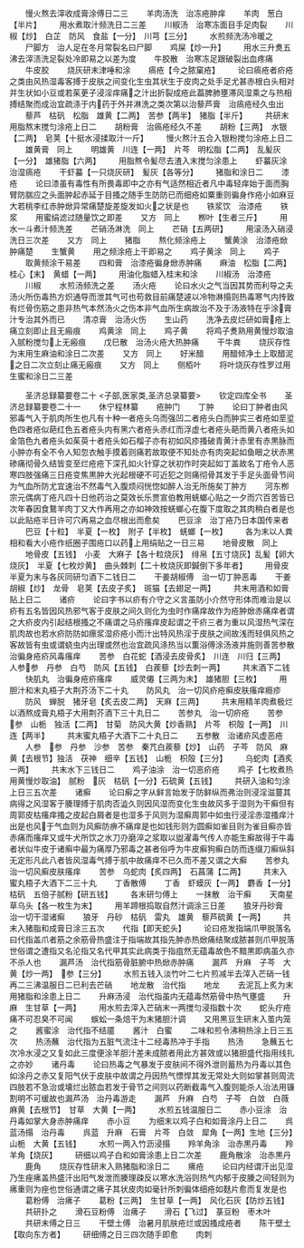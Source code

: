 <!-- { "loadSidebar": true } -->
　　慢火熬去滓收成膏涂傅日二三
　　羊肉汤洗　治冻疮肿痒
　　羊肉　葱白【半片】
　　用水煮取汁频洗日二三差
　　川椒汤　治寒冻面目手足肉裂
　　川椒【炒】　白芷　防风　食盐【一分】　川芎【三分】
　　水煎频洗汤冷暖之
　　尸脚方　治人足在冬月常裂名曰尸脚
　　鸡屎【炒一升】
　　用水三升煑五沸去滓渍洗足裂处冷即易之以差为度
　　牛胶散　治寒冻足跟破裂出血疼痛
　　牛皮胶
　　烧灰研末津唾和涂
　　瘑疮【今之脓窠疮】
　　论曰瘑疮者疥疮之类由风热湿毒客搏于皮肤之间变化生虫其状生于皮肉之处手足尤甚赤根白头相对并生状如小豆或若茱茰子浸淫痒痛之汁出折裂成疮此葢脾肺壅滞风湿乘之与热相搏结聚而成治宜疏涤于内药于外并淋洗之类次第以治藜芦膏　治瘑疮经久虫出
　　藜芦　枯矾　松脂　雄黄【二两】　苦参【两半】　猪脂【半斤】
　　共研末用脂熬末搅匀涂疮上日二
　　胡粉膏　治瘑疮经久不差
　　胡粉【三两】　水银【二两】　皂荚【十挺水浸揉取汁一斤】
　　慢火熬汁五合入银粉搅匀涂疮上日二
　　雄黄膏　同上
　　明雄黄　川连【一两】　片芩　明松脂【二两】　乱髪灰【一分】　雄猪脂【六两】
　　用脂熬令髪尽去渣入末搅匀涂患上
　　虾蟇灰涂　治湿瘑疮
　　干虾蟇【一只烧灰研】　髪灰【各等分】
　　猪脂和涂日二
　　漆疮
　　论曰漆虽有毒性有所畏毒即中之亦有气适然相近者凡中毒轻痒始于面而胸臂防腨应之头面肿起赤延于目搔之随手生防防已而细疮如粟重则徧身作疮小如麻豆大若桃李红赤肿焮异常痛楚旋差旋发如火之状是也
　　铁浆饮　治漆疮
　　铁浆
　　用蜜绢滤过随量饮之即差
　　又方　同上
　　栁叶【生者三斤】
　　用水一斗煮汁频洗差
　　芒硝汤淋洗　同上
　　芒硝【五两研】
　　用滚汤入硝浸洗日三次差
　　又方　同上
　　猪脂
　　熬化频涂疮上
　　蟹黄涂　治漆疮焮肿痛楚
　　生蟹黄
　　用之频涂疮上干即易之
　　鸡子黄涂　同上
　　鸡子
　　取黄频涂干易差
　　四和膏　治漆疮徧身焮赤肿痛
　　麻油　松脂【二两】　桂心【末】　黄蜡【一两】
　　用油化脂蜡入桂末和涂
　　川椒汤　治漆疮
　　川椒
　　水煎汤频洗之差
　　汤火疮
　　论曰水火之气当因其势而利导之夫汤火所伤毒热方炽通导而泄其气可也苟救目前痛楚遽以冷物淋搨则热毒寒气内抟致有烂骨伤筋之患非热气本然汤火之伤本非气血所生病故治不及于汤液特在乎涂膏汁专治其外而已
　　清凉膏　治汤火伤
　　生山药
　　洗净去皮烂研如膏疮上痛立刻即止且无瘢痕
　　鸡黄涂　同上
　　鸡子黄
　　将鸡子煑熟用黄慢炒取油入腻粉搅匀上无瘢痕
　　戊巳散　治汤火疮大热肿痛
　　干牛粪
　　烧灰存性为末用生麻油和涂日二次差
　　又方　同上
　　好米醋
　　用醋倾净土上取醋泥之日二次立刻止痛无瘢痕
　　又方　同上
　　侧栢叶
　　将叶烧灰存性罗过用生蜜和涂日二三差





　　圣济总録纂要卷二十
<子部,医家类,圣济总录纂要>
　　钦定四库全书
　　圣济总録纂要卷二十一
　　休宁程林纂
　　疮肿门
　　丁肿
　　论曰丁肿者由风邪毒气入于肌肉所生也凡有十种一者疮头乌而强凹二者疮头白而肿实三者疮如垩垽色四者疮似葩红色五者疮头内有黑六者疮头赤红而浮虚七者疮头葩而黄八者疮头如金箔色九者疮头如茱萸十者疮头如石榴子亦有初如风疹搔破青黄汁赤里有赤黒脉而小肿亦有全不令人知忽衣触手摸着则痛若故取便不知处亦有肉突起如鱼眼之状赤黒碜痛彻骨久结皆变至烂疮疮下深孔如火针穿之状初作时突起如丁盖故名丁疮令人恶寒四肢强痛三日疮变焦黒肿大光起根硬不可近犯之则痛彻骨其发于手足头面骨节间为气血所防尤宜速治不然毒气入腹烦闷恍惚如醉人治无所施矣丁肿方
　　河东栁宗元偶病丁疮凡四十日他药治之莫效长乐贾宣伯教用蜣螂心贴之一夕而穴百苦皆已次年春因食鵞羊肉丁又大作再用之亦如神效按蜣螂心在腹下度取之其肉稍白者是也以此贴疮半日许可穴再易之血尽根出而愈矣
　　巴豆涂　治丁疮乃日本国传来者
　　巴豆【十粒】　半夏【一枚】　附子【半枚】　蜣螂【一枚】
　　各为末以人粪相和看大小疮作纸圈子围疮口以药上用绢贴之一日三易
　　地骨皮散　同上
　　地骨皮【五钱】　小麦　大麻子【各十粒烧灰】　绯帛【五寸烧灰】乱髪【卵大烧灰】　半夏【七枚炒黄】　曲头棘刺【二十枚烧灰即鍼倒下多年者】
　　用骨皮半夏为末与各灰同研匀酒下二钱日二
　　干姜胡椒傅　治一切丁肿恶毒
　　干姜　胡椒【炒】　龙骨　皂荚【去皮子炙】　斑猫【去翅足一两】
　　共末用酒和如膏贴上日二
　　诸疥
　　论曰字书以疥有介守之义言虽防小介然守形体而难治是以疥有五名皆因风热邪气客于皮肤之间久则化为虫时作痛痒故作为疮肿焮赤痛痒者谓之大疥皮内引起结根搔之不痛谓之马疥瘙痒皮起谓之干疥三者为重以风湿热气深在肌肉故也若水疥防防如瘭浆湿疥疮小而汁出特风热淫于皮肤之间故浅而轻俱风热之客故皆有虫或谓蛲虫内出理或然也治宜疏风涤热当以薫浴傅涂汤液并施则善苦参散　治徧身疮疥风毒瘙痒
　　苦参　白花蛇【酒浸去皮骨炙】　川连　川归【三两】　人参参　丹参　白芍　防风【五钱】　白蒺藜【炒去刺一两】
　　共末酒下二钱
　　快肌丸　治徧身疮疥瘙痒
　　威灵僊【三两为末】　雄猪胆【三枚】
　　用胆汁和末丸梧子大荆芥汤下二十丸
　　防风丸　治一切风疥疮癣皮肤瘙痒瘾疹
　　防风　蝉脱　猪牙皂【炙去皮二两】　天麻【三两】
　　共末用精羊肉煮极烂以酒熬成膏丸梧子大用荆芥酒下三十丸日二
　　苦参丸　治一切疥疮
　　苦参　参　山栀　独活【二两】　甘菊　防风大黄【炒香熟】　片芩　枳殻【一两】　川连【两半】
　　共末蜜丸梧子大酒下二十丸日二
　　五参散　治诸疥风虚恶疮
　　人参　参　丹参　沙参　苦参　秦芁白蒺藜【炒】　山药　子芩　防风　麻黄【去根节】独活　茯神　细辛【五钱】　山栀　枳殻【三分】
　　乌蛇肉【酒炙一两】
　　共末水下三钱日二
　　鸡子油涂　治一切恶疥疮
　　鸡子【七枚煮热用黄慢炒取油】　腻粉　灰　枯矾【一分】石硫黄【五钱】
　　共研入油和匀涂上日三五次差
　　诸癣
　　论曰癣之字从鲜言始发于防鲜纵而弗治则浸淫滋蔓其病得之风湿客于腠理搏于肌肉否澁久则因风湿而变化生虫故风多于湿则为干癣但有周郭皮枯瘙痒搔之皮起白屑者是也湿多于风则为湿癣周郭中如虫行浸淫赤湿搔痒汁出是也风于气血则为风癣防痹不痛痒是也如钱形则为圆癣如雀目则为雀目癣亦皆赤痛而瘙痒又或牛犬所饮之水刀刅磨淬之浆取以盥濯毒气传人亦能生癣故得于牛毒者状似牛皮于诸癣中最为痛厚乃邪毒之甚者俗呼为牛皮癣狗癣白防而连缀刀癣纵斜无定形凡此八者皆风湿毒气搏于肌中故痛痒不已久而不差又谓之大癣
　　苦参丸　治一切风癣皮肤瘙痒
　　苦参　乌蛇肉【炙四两】　石菖蒲【二两】
　　共末入蜜丸梧子大酒下二三十丸
　　丁香散傅
　　丁香　虾蟆灰【一两】　麝香【一分】　枯矾　五倍子腻粉【研五钱】
　　各末研匀傅上
　　一抹散　治干癣
　　天南星　草乌头【各一枚生为末】
　　用羊蹄根捣取自然汁调涂三日差
　　狼牙丹砂膏　治一切干湿诸癣
　　狼牙　丹砂　枯矾　雷丸　雄黄　藜芦硫黄【一两】
　　共末入猪脂和成膏日涂三五次
　　代指【即天蛇头】
　　论曰疮发指端爪甲脱落名曰代指盖爪者筋之余筋骨热盛注于指端故其指先肿赤热焮痛结聚成脓甚则爪甲脱落世俗谓之遭指又名沦指又名代甲其实此病类于指疽然无蕴毒故色不黯黒即病虽久亦不杀人也
　　漏芦汤　治代指筋骨脏腑中热焮赤肿痛
　　漏芦　升麻　子芩　大黄【炒一两】　参【三分】
　　水煎五钱入淡竹叶二七片煎减半去滓入芒硝一钱再二三沸温服日二已利去芒硝
　　地龙散　治代指
　　地龙
　　去泥瓦上炙为末用猪脂和涂患上日二
　　升麻汤浸　治代指虽内无蕴毒然筋骨中热气壅盛
　　升麻　生甘草【一两】
　　用水煎去滓入芒硝末一两搅匀浸指数十次
　　蛇头疔疮痛不可忍臭不可闻
　　蜈蚣一条焙干为末猪胆汁调
　　又用黒豆生研末入茧内笼之
　　酱蜜涂　治代指不结靥
　　酱汁　白蜜
　　二味和煎令沸稍热涂上日三五次
　　热汤蘸　治代指为五脏气流注十二经毒热冲于手指
　　热汤
　　急蘸五七次冷水浸之又复如此三度便涂羊胆汁差未成脓者用此方甚效或以猪胆盛代指用线扎之亦妙
　　诸丹毒
　　论曰热毒之气暴发于皮肤间不得外泄则蓄热为丹毒以其色如涂丹之赤又复阳气伏于皮肤中故谓之丹因热气慓悍其发无常处大则如掌甚则周流四肢若不急治或壊烂出脓血若发于骨节之间则以药断截毒气入腹则能杀人治法用镰割明不可缓故也漏芦汤　治丹毒游走
　　漏芦　升麻　白芍　子芩　白敛　白薇麻黄【去根节】　甘草　大黄【一两】
　　水煎五钱温服日二
　　赤小豆涂　治丹毒如掌大身赤肿痛痒
　　赤小豆
　　为细末以鸡子白和如膏涂丹上日二
　　呉蓝汤搨　治丹毒
　　呉蓝　升麻　石膏　片芩　白敛　犀角【一两】生地【三分】　山栀　大黄【五钱】
　　水煎一两入竹沥浸搨
　　羚羊角涂　治赤黒丹毒
　　羚羊角【烧灰】
　　研细以鸡子白和如膏涂患上日二次差
　　鹿角散涂　治赤黒丹
　　鹿角
　　烧灰存性研末入熟猪脂和涂日二
　　疿疮
　　论曰内经谓汗出见湿乃生痤疿盖热盛汗出阳气发泄而腠理疎反以寒水洗浴则热气内郁于皮腠之间轻则为疿重则为痤也世俗通谓之疿子其状皮肉如毫针所刺徧体细疮如麸片愈而复发是也
　　葛粉傅　治疿子
　　葛粉【三两】　生甘草【一两】　风化石灰【防炒五钱】
　　共研扑之
　　滑石豆粉傅　治疿子
　　滑石【飞过】　菉豆粉　枣木叶
　　共研末傅之日三
　　干壁土傅　治暑月肌肤疮烂或因搔成疮者
　　陈干壁土【取向东方者】
　　研细傅之日三四次随手即愈
　　肉刺
